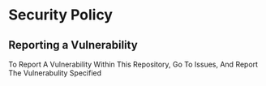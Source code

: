 # Security Policy

## Reporting a Vulnerability
To Report A Vulnerability Within This Repository, Go To Issues, And Report The Vulnerabulity Specified
